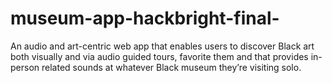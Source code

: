 # museum-app-hackbright-final-
An audio and art-centric web app that enables users to discover Black art both visually and via audio guided tours, favorite them and that provides in-person related sounds at whatever Black museum they’re visiting solo.
